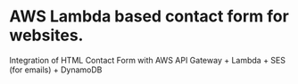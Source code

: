 # AWS Lambda based contact form for websites.

Integration of HTML Contact Form with AWS API Gateway + Lambda + SES (for emails) + DynamoDB
